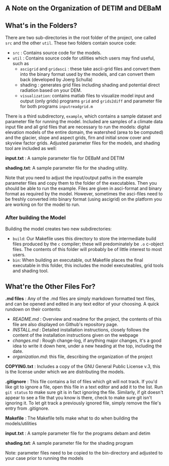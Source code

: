 A Note on the Organization of DETIM and DEBaM
---------------------------------------------

What's in the Folders?
----------------------

There are two sub-directories in the root folder of the project, one called ```src``` and the other ```util```. These two folders contain source code:
- ```src``` : Contains source code for the models.
- ```util``` : Contains source code for utilities which users may
find useful, such as
    * ```ascigrid``` and ```gridasci``` : these take ascii-grid files and
    convert them into the binary format used by the models, and
    can convert them back (developed by Joerg Schulla)
    * shading : generates grid files including shading and potential direct radiation
    based on your DEM.
    * ```visualization```: contains matlab files to visualize model input and
    output (only grids) programs ```grid``` and ```grids2diff``` and parameter
    file for both programs ```inputreadgrid.m```

There is a third subdirectory, ```example```, which contains a sample dataset
and parameter file for running the model. Included are samples of a climate data input file and all grid files that are necessary to run the models: digital elevation models of the entire domain, the watershed (area to be computed) and the glacier, slope and aspect grids, firn and initial snow cover and skyview factor grids. 
Adjusted parameter files for the models, and shading tool are included
as well:

__input.txt__ : A sample parameter file for DEBaM and DETIM

__shading.txt__: A sample parameter file for the shading utility.

Note that you need to adjust the input/output paths in the example parameter files and copy them to the
folder of the executables. Then you should be able to run the example.
Files are given in asci-format and binary format as required by the model. However, sometimes the asci-files
need to be freshly converted into binary format (using ascigrid) on the platform you are working on for the model to run.


### After building the Model
Building the model creates two new subdirectories:
- ```build```: Our Makefile uses this directory to store the intermediate
build files produced by the ```c``` compiler; these will predominately be
```.o``` c-object files. The contents of this folder will probably be of
little interest to most users.
- ```bin```: When building an executable, out Makefile places the final
executable in this folder, this includes the model executeables, grid tools
and shading tool.


What're the Other Files For?
----------------------------

__.md files__ : Any of the .md files are simply markdown formatted text files, 
and can be opened and edited in any text editor of your choosing. A quick 
rundown on their contents:
* _README.md_ : Overview and readme for the project, the contents of this file
are also displayed on Github's repository page.
* _INSTALL.md_ : Detailed installation instructions, closely follows the content
of the installation instructions given on the webpage
* _changes.md_ : Rough change-log, if anything major changes, it's a good idea to
write it down here, under a new heading at the top, including the date.
* _organization.md_: this file, describing the organization of the project

__COPYING.txt__ : Includes a copy of the GNU General Public License v.3, this
is the license under which we are distributing the models.

__.gitignore__ : This file contains a list of files which git will not track.
If you'd like git to ignore a file, open this file in a text editor and add
it to the list. Run ```git status``` to make sure  git is in fact ignoring the
file. Similarly, if git doesn't appear to see a file that you know is there,
check to make sure git isn't ignoring it. To let git track a previously ignored
file, simply remove the file's entry from .gitignore.

__Makefile__ : The Makefile tells make what to do when building the models/utilities 

__input.txt__ : A sample parameter file for the programs debam and detim

__shading.txt__: A sample parameter file for the shading program

Note: parameter files need to be copied to the bin-directory and adjusted to your case prior to running the models
